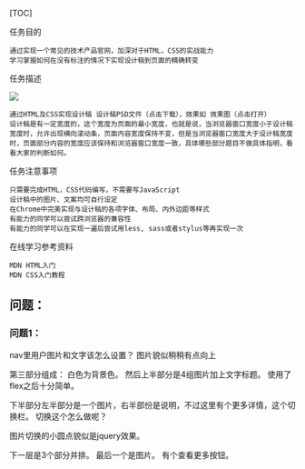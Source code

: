 [TOC]

任务目的

    通过实现一个常见的技术产品官网，加深对于HTML，CSS的实战能力
    学习掌握如何在没有标注的情况下实现设计稿到页面的精确转变

任务描述

![](http://7xrp04.com1.z0.glb.clouddn.com/task_1_7_2.jpg)

    通过HTML及CSS实现设计稿 设计稿PSD文件（点击下载），效果如 效果图（点击打开）
    设计稿是有一定宽度的，这个宽度为页面的最小宽度，也就是说，当浏览器窗口宽度小于设计稿宽度时，允许出现横向滚动条，页面内容宽度保持不变，但是当浏览器窗口宽度大于设计稿宽度时，页面部分内容的宽度应该保持和浏览器窗口宽度一致，具体哪些部分题目不做具体指明，看看大家的判断如何。

任务注意事项

    只需要完成HTML，CSS代码编写，不需要写JavaScript
    设计稿中的图片、文案均可自行设定
    在Chrome中完美实现与设计稿的各项字体、布局、内外边距等样式
    有能力的同学可以尝试跨浏览器的兼容性
    有能力的同学可以在实现一遍后尝试用less, sass或者stylus等再实现一次

在线学习参考资料

    MDN HTML入门
    MDN CSS入门教程


## 问题：

### 问题1：
nav里用户图片和文字该怎么设置？
图片貌似稍稍有点向上

第三部分组成：
白色为背景色。
然后上半部分是4组图片加上文字标题。
使用了flex之后十分简单。

下半部分左半部分是一个图片，右半部份是说明，不过这里有个更多详情，这个切换栏。
切换这个怎么做呢？


图片切换的小圆点貌似是jquery效果。

下一层是3个部分并排。
最后一个是图片。
有个查看更多按钮。


